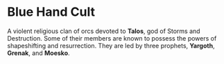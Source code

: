 # Blue Hand Cult

A violent religious clan of orcs devoted to **Talos**, god of Storms and Destruction. Some of their members are known to possess the powers of shapeshifting and resurrection. They are led by three prophets, **Yargoth**, **Grenak**, and **Moesko**.
